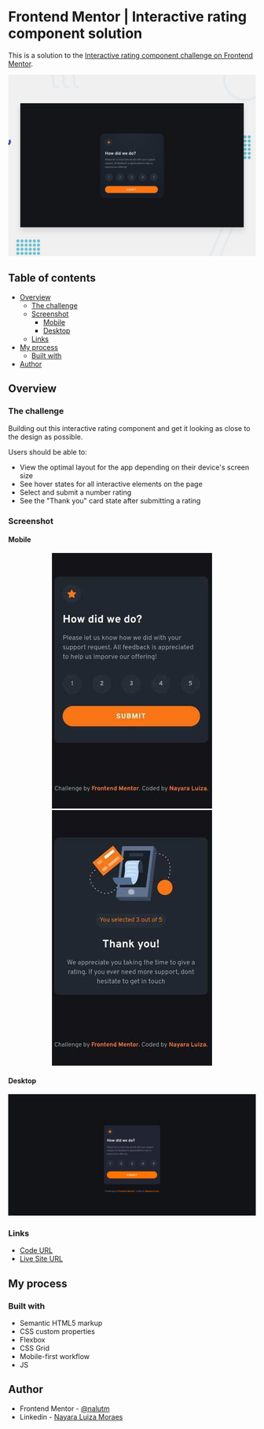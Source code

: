 # Frontend Mentor | Interactive rating component solution

This is a solution to the [Interactive rating component challenge on Frontend Mentor](https://www.frontendmentor.io/challenges/interactive-rating-component-koxpeBUmI).

![Design preview for the Interactive rating component coding challenge](./design/desktop-preview.jpg)

## Table of contents

- [Overview](#overview)
  - [The challenge](#the-challenge)
  - [Screenshot](#screenshot)
    - [Mobile](#mobile)
    - [Desktop](#desktop)
  - [Links](#links)
- [My process](#my-process)
  - [Built with](#built-with)
- [Author](#author)

## Overview

### The challenge

Building out this interactive rating component and get it looking as close to the design as possible.

Users should be able to:

- View the optimal layout for the app depending on their device's screen size
- See hover states for all interactive elements on the page
- Select and submit a number rating
- See the "Thank you" card state after submitting a rating

### Screenshot

#### Mobile
<div align="center">
  <img src="./docs/screenshot-mobile.jpeg" alt="Screenshot mobile design">
  <img src="./docs/screenshot-mobile-feedback.jpeg" alt="Screenshot mobile feedback screen design">
</div>

#### Desktop
![Screenshot desktop design](./docs/screenshot-desktop.png)

### Links

- [Code URL](https://github.com/nalutm/frontend-mentor-challenge/tree/main/interactive-rating-component)
- [Live Site URL](https://gilded-cobbler-999935.netlify.app/) 

## My process

### Built with

- Semantic HTML5 markup
- CSS custom properties
- Flexbox
- CSS Grid
- Mobile-first workflow
- JS 


## Author

- Frontend Mentor - [@nalutm](https://www.frontendmentor.io/profile/nalutm)
- Linkedin - [Nayara Luiza Moraes](https://www.linkedin.com/in/nayara-luiza-moraes-9a9382b5/)
